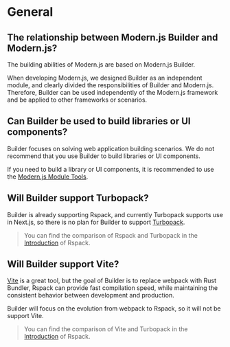 # General

## The relationship between Modern.js Builder and Modern.js?

The building abilities of Modern.js are based on Modern.js Builder.

When developing Modern.js, we designed Builder as an independent module, and clearly divided the responsibilities of Builder and Modern.js. Therefore, Builder can be used independently of the Modern.js framework and be applied to other frameworks or scenarios.

## Can Builder be used to build libraries or UI components?

Builder focuses on solving web application building scenarios. We do not recommend that you use Builder to build libraries or UI components.

If you need to build a library or UI components, it is recommended to use the [Modern.js Module Tools](https://modernjs.dev/module-tools/en).

## Will Builder support Turbopack?

Builder is already supporting Rspack, and currently Turbopack supports use in Next.js, so there is no plan for Builder to support [Turbopack](https://turbo.build/pack).

> You can find the comparison of Rspack and Turbopack in the [Introduction](https://www.rspack.dev/guide/introduction.html) of Rspack.

## Will Builder support Vite?

[Vite](https://vitejs.dev/) is a great tool, but the goal of Builder is to replace webpack with Rust Bundler, Rspack can provide fast compilation speed, while maintaining the consistent behavior between development and production.

Builder will focus on the evolution from webpack to Rspack, so it will not be support Vite.

> You can find the comparison of Vite and Turbopack in the [Introduction](https://www.rspack.dev/guide/introduction.html) of Rspack.
